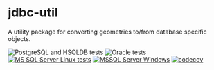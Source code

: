 # jdbc-util

A utility package for converting geometries to/from database specific objects.

![PostgreSQL and HSQLDB tests](https://github.com/B3Partners/jdbc-util/workflows/Maven%20build/badge.svg)
![Oracle tests](https://github.com/B3Partners/jdbc-util/workflows/Oracle%20tests/badge.svg)
[![MS SQL Server Linux tests](https://github.com/B3Partners/jdbc-util/actions/workflows/verify-mssql.yml/badge.svg)](https://github.com/B3Partners/jdbc-util/actions/workflows/verify-mssql.yml)
[![MSSQL Server Windows](https://github.com/B3Partners/jdbc-util/actions/workflows/verify-windows-mssql.yml/badge.svg)](https://github.com/B3Partners/jdbc-util/actions/workflows/verify-windows-mssql.yml)
[![codecov](https://codecov.io/gh/B3Partners/jdbc-util/branch/master/graph/badge.svg)](https://codecov.io/gh/B3Partners/jdbc-util)
